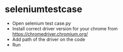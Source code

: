 # seleniumtestcase
- Open selenium test case.py
- Install correct driver version for your chrome from https://chromedriver.chromium.org/
- Add path of the driver on the code 
- Run 